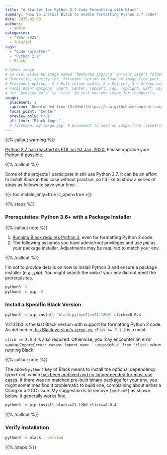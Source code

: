 ```yaml
---
title: "A Starter for Python 2.7 Code Formatting with Black"
summary: "How to install Black to enable formatting Python 2.7 code?"
date: 2025-02-09
authors:
  - admin
categories:
  - "Year 2025"
  - Tutorial
tags:
  - "Code Formatter"
  - "Python 2.7"
  - Black

# Cover image.
# To use, place an image named `featured.jpg/png` in your page's folder.
# Otherwise, specify the `filename` option to load an image from your `assets/media/` folder.
# Placement options: 1 = Full column width, 2 = Out-set, 3 = Screen-width
# Focal point options: Smart, Center, TopLeft, Top, TopRight, Left, Right, BottomLeft, Bottom, BottomRight
# Set `preview_only` to `true` to just use the image for thumbnails.
image:
  placement: 1
  caption: "Downloaded from [GitHub](https://raw.githubusercontent.com/psf/black/main/docs/_static/logo2-readme.png)"
  focal_point: "Center"
  preview_only: true
  alt_text: "Black logo."
  # filename: my-image.jpg  # Uncomment to load an image from `assets/media/` instead.
---
```


{{% callout warning %}}

[Python 2.7 has reached its EOL on 1st Jan, 2020.](https://www.python.org/doc/sunset-python-2) Please upgrade your Python if possible.

{{% /callout %}}

Some of the projects I participate in still use Python 2.7. It can be an effort to install Black in this case without practice, so I'd like to show a series of steps as follows to save your time.

{{< toc mobile_only=true is_open=true >}}

{{% steps %}}

### Prerequisites: Python 3.6+ with a Package Installer

{{% callout note %}}

1. [Running Black requires Python 3](https://black.readthedocs.io/en/stable/faq.html#which-python-versions-does-black-support), even for formatting Python 2 code.
2. The following assumes you have admin/root privileges and use *pip* as your package installer. Adjustments may be required to match your env.

{{% /callout %}}

I'm not to provide details on how to install Python 3 and ensure a package installer (e.g., *pip*). You might search the web if your env did not meet the prerequisites.

```bash
python3 -V
python3 -m pip -V
```

### Install a Specific Black Version

```bash
python3 -m pip install 'black[python2]==21.12b0' click==8.0.4
```

V21.12b0 is the last Black version with support for formatting Python 2 code. As defined in [this Black version's `setup.py`](https://github.com/psf/black/blob/f1d4e742c91dd5179d742b0db9293c4472b765f8/setup.py#L100), `click >= 7.1.2` is a must.

`click <= 8.0.4` is also required. Otherwise, you may encounter an error saying `ImportError: cannot import name '_unicodefun' from 'click'` when running Black.

{{% callout note %}}

The above `python2` key of Black means to install the optional dependency *typed-ast*, which [has been archived and no longer needed for most use cases](https://github.com/python/typed_ast/issues/179). If there was no matched pre-built binary package for your env, you might sometimes find it problematic to build one, complaining about either a Clang or a GCC issue. My suggestion is to remove `[python2]` as shown below. It generally works fine.

```bash
python3 -m pip install black==21.12b0 click==8.0.4
```

{{% /callout %}}

### Verify Installation

```bash
python3 -m black --version
```

{{% /steps %}}
